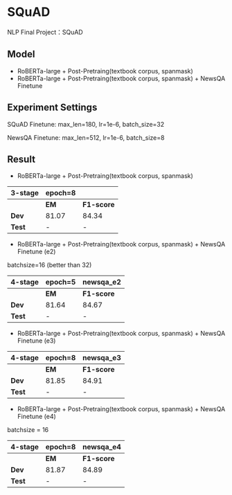 # SQuAD
NLP Final Project：SQuAD

## Model
- RoBERTa-large + Post-Pretraing(textbook corpus, spanmask)
- RoBERTa-large + Post-Pretraing(textbook corpus, spanmask) + NewsQA Finetune


## Experiment Settings
SQuAD Finetune: max_len=180, lr=1e-6, batch_size=32

NewsQA Finetune: max_len=512, lr=1e-6, batch_size=8

## Result

- RoBERTa-large + Post-Pretraing(textbook corpus, spanmask)

|3-stage| epoch=8 |  |
|------ | ------- | -------|
|  | **EM** | **F1-score** |
| **Dev** | 81.07 | 84.34 |
| **Test** | - | - |

- RoBERTa-large + Post-Pretraing(textbook corpus, spanmask) + NewsQA Finetune (e2)

batchsize=16 (better than 32)

|4-stage| epoch=5 | newsqa_e2 |
|------ | ------- | -------|
|  | **EM** | **F1-score** |
| **Dev** | 81.64 | 84.67 |
| **Test** | - | - |

- RoBERTa-large + Post-Pretraing(textbook corpus, spanmask) + NewsQA Finetune (e3)


|4-stage| epoch=8 | newsqa_e3 |
|------ | ------- | -------|
|  | **EM** | **F1-score** |
| **Dev** | 81.85 | 84.91 |
| **Test** | - | - |


- RoBERTa-large + Post-Pretraing(textbook corpus, spanmask) + NewsQA Finetune (e4)

batchsize = 16

|4-stage| epoch=8 | newsqa_e4 |
|------ | ------- | -------|
|  | **EM** | **F1-score** |
| **Dev** | 81.87 | 84.89 |
| **Test** | - | - |
